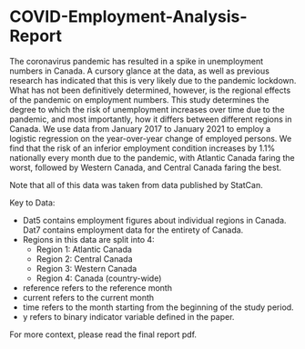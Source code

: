 # COVID-Employment-Analysis-Report
The coronavirus pandemic has resulted in a spike in unemployment numbers in Canada. A cursory glance at the data, as well as previous research has indicated that this is very likely due to the pandemic lockdown. What has not been definitively determined, however, is the regional effects of the pandemic on employment numbers. This study determines the degree to which the risk of unemployment increases over time due to the pandemic, and most importantly, how it differs between different regions in Canada. We use data from January 2017 to January 2021 to employ a logistic regression on the year-over-year change of employed persons. We find that the risk of an inferior employment condition increases by 1.1% nationally every month due to the pandemic, with Atlantic Canada faring the worst, followed by Western Canada, and Central Canada faring the best.

Note that all of this data was taken from data published by StatCan.

Key to Data:
- Dat5 contains employment figures about individual regions in Canada. Dat7 contains employment data for the entirety of Canada. 
- Regions in this data are split into 4:
    - Region 1: Atlantic Canada
    - Region 2: Central Canada
    - Region 3: Western Canada
    - Region 4: Canada (country-wide)
- reference refers to the reference month
- current refers to the current month
- time refers to the month starting from the beginning of the study period. 
- y refers to binary indicator variable defined in the paper. 

For more context, please read the final report pdf. 
